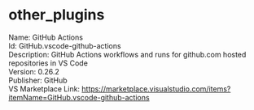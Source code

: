 # other_plugins
Name: GitHub Actions  
Id: GitHub.vscode-github-actions  
Description: GitHub Actions workflows and runs for github.com hosted repositories in VS Code  
Version: 0.26.2  
Publisher: GitHub  
VS Marketplace Link: https://marketplace.visualstudio.com/items?itemName=GitHub.vscode-github-actions  